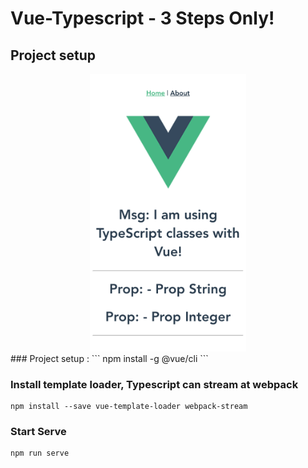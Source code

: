 # Vue-Typescript - 3 Steps Only!

## Project setup
<div align=center>
    <img src="public/vue-typescript.png" width="250"/>
</div>
### Project setup :
```
npm install -g @vue/cli
```

### Install template loader, Typescript can stream at webpack

```
npm install --save vue-template-loader webpack-stream
```

### Start Serve

```
npm run serve
```
